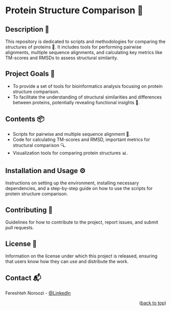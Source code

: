 # Protein Structure Comparison 🧬

## Description 📝
This repository is dedicated to scripts and methodologies for comparing the structures of proteins 🔄. It includes tools for performing pairwise alignments, multiple sequence alignments, and calculating key metrics like TM-scores and RMSDs to assess structural similarity.

## Project Goals 🎯
- To provide a set of tools for bioinformatics analysis focusing on protein structure comparison.
- To facilitate the understanding of structural similarities and differences between proteins, potentially revealing functional insights 🤔.

## Contents 📦
- Scripts for pairwise and multiple sequence alignment 🔀.
- Code for calculating TM-scores and RMSD, important metrics for structural comparison 🔍.
- Visualization tools for comparing protein structures 📊.

## Installation and Usage ⚙️
Instructions on setting up the environment, installing necessary dependencies, and a step-by-step guide on how to use the scripts for protein structure comparison.

## Contributing 🤝
Guidelines for how to contribute to the project, report issues, and submit pull requests.

## License 📄
Information on the license under which this project is released, ensuring that users know how they can use and distribute the work.

## Contact 📬

Fereshteh Noroozi - [@LinkedIn](https://ir.linkedin.com/in/fereshteh-noroozi-a90886118?original_referer=https%3A%2F%2Fwww.google.com%2F) 

<p align="right">(<a href="#readme-top">back to top</a>)</p>
